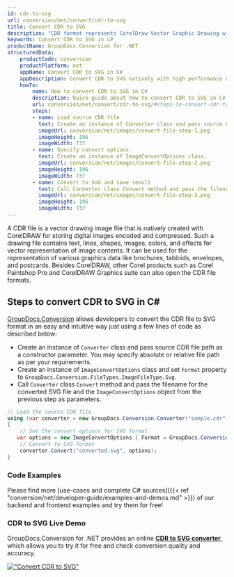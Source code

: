 ```yaml
---
id: cdr-to-svg
url: conversion/net/convert/cdr-to-svg
title: Convert CDR to SVG
description: "CDR format represents CorelDraw Vector Graphic Drawing with .cdr extension. Learn how to convert CDR to SVG file programmatically in C# language using GroupDocs.Conversion for .NET library."
keywords: Convert CDR to SVG in C#
productName: GroupDocs.Conversion for .NET
structuredData:
    productCode: conversion
    productPlatform: net
    appName: Convert CDR to SVG in C#
    appDescription: Convert CDR to SVG natively with high performance using C# language and server side GroupDocs.Conversion for .NET APIs, without the use of any software like Microsoft or Open Office.
    howTo:
        name: How to convert CDR to SVG in C# 
        description: Quick guide about how to convert CDR to SVG in C# with high performance and accuracy.
        url: conversion/net/convert/cdr-to-svg/#steps-to-convert-cdr-to-svg-in-c
        steps:
        - name: Load source CDR file 
          text: Create an instance of Converter class and pass source CDR file path as a constructor parameter. You may specify absolute or relative file path as per your requirements. 
          imageUrl: conversion/net/images/convert-file-step-1.png
          imageHeight: 196
          imageWidth: 737
        - name: Specify convert options 
          text: Create an instance of ImageConvertOptions class.
          imageUrl: conversion/net/images/convert-file-step-2.png
          imageHeight: 196
          imageWidth: 737
        - name: Convert to SVG and save result 
          text: Call Converter class Convert method and pass the filename for the converted HTML file and the ImageConvertOptions object from the previous step as parameters.
          imageUrl: conversion/net/images/convert-file-step-3.png
          imageHeight: 196
          imageWidth: 737
---
```


A CDR file is a vector drawing image file that is natively created with CorelDRAW for storing digital images encoded and compressed. Such a drawing file contains text, lines, shapes, images, colors, and effects for vector representation of image contents. It can be used for the representation of various graphics data like brochures, tabloids, envelopes, and postcards. Besides CorelDRAW, other Corel products such as Corel Paintshop Pro and CorelDRAW Graphics suite can also open the CDR file formats.

## Steps to convert CDR to SVG in C#

[GroupDocs.Conversion](https://products.groupdocs.com/conversion/net) allows developers to convert the CDR file to SVG format in an easy and intuitive way just using a few lines of code as described below:

* Create an instance of `Converter` class and pass source CDR file path as a constructor parameter. You may specify absolute or relative file path as per your requirements. 
* Create an instance of `ImageConvertOptions` class and set `Format` property to `GroupDocs.Conversion.FileTypes.ImageFileType.Svg`.
* Call `Converter` class `Convert` method and pass the filename for the converted SVG file and the `ImageConvertOptions` object from the previous step as parameters.

```csharp
// Load the source CDR file
using (var converter = new GroupDocs.Conversion.Converter("sample.cdr"))
{
    // Set the convert options for SVG format
   var options = new ImageConvertOptions { Format = GroupDocs.Conversion.FileTypes.ImageFileType.Svg };
    // Convert to SVG format
    converter.Convert("converted.svg", options);
}
```

### Code Examples

Please find more [use-cases and complete C# sources]({{< ref "conversion/net/developer-guide/examples-and-demos.md" >}}) of our backend and frontend examples and try them for free!

### CDR to SVG Live Demo

GroupDocs.Conversion for .NET provides an online [**CDR to SVG converter**](https://products.groupdocs.app/conversion/cdr-to-svg), which allows you to try it for free and check conversion quality and accuracy.

[!["Convert CDR to SVG"](conversion/net/images/convert-to-svg/convert-cdr-to-svg.png)](https://products.groupdocs.app/conversion/cdr-to-svg)